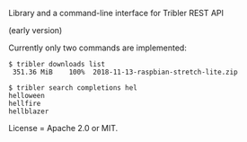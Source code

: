 Library and a command-line interface for Tribler REST API

(early version)

Currently only two commands are implemented:

```
$ tribler downloads list
 351.36 MiB    100%  2018-11-13-raspbian-stretch-lite.zip

$ tribler search completions hel
helloween
hellfire
hellblazer
```

License = Apache 2.0 or MIT.
